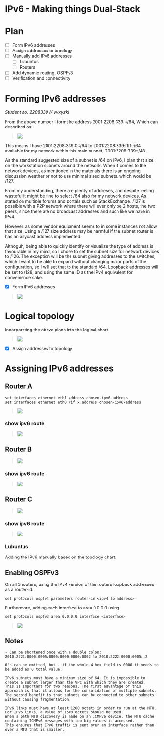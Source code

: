 # IPv6 - Making things Dual-Stack

# Plan

- [ ] Form IPv6 addresses
- [ ] Assign addresses to topology
- [ ] Manually add IPv6 addresses
	- [ ] Lubuntus
	- [ ] Routers

- [ ] Add dynamic routing, OSPFv3
- [ ] Verification and connectivity

# Forming IPv6 addresses

*Student no. 2208339  // vvxyzki*

From the above number I formt he address 2001:2208:339:<subnets>::/64, Which can described as:

>![](/documentation/E16/IPv6address.png)

This means I have 2001:2208:339:0::/64 to 2001:2208:339:ffff::/64 avaliable for my network within this main subnet, 2001:2208:339::/48.

As the standard suggested size of a subnet is /64 on IPv6, I plan that size on the workstation subnets around the network. When it comes 
to the network devices, as mentioned in the materials there is an ongoing discussion weather or not to use minimal sized subnets, which would be /127. 

From my understanding, there are plenty of addreses, and despite feeling wasteful it might be fine to select /64 also for my network devices. As stated on multiple forums
and portals such as StackExchange, /127 is possible with a P2P network where there will ever only be 2 hosts, the two peers, since there are no broadcast addresses and such like
we have in IPv4. 

However, as some vendor equipment seems to in some instances not allow that size. Using a /127 size address may be harmful if the subnet router is has an anycast address implemented.

Althoguh, being able to quickly identify or visualize the type of address is favourable in my mind, so I chose to set the subnet size for network devices to /126. 
The exception will be the subnet giving addresses to the switches, which I want to be able to expand without changing major parts of the configuration, so I will set that to the standard /64.
Loopback addresses will be set to /128, and using the same ID as the IPv4 equivalent for convenience sake.

- [x] Form IPv6 addresses

>![](/documentation/E16/E16IPv6PlanningChartV4.png)

# Logical topology

Incorporating the above plans into the logical chart

>![](/documentation/E16/E16NetworkCharts-LogicalTopologyV4.png)

- [x] Assign addresses to topology

# Assigning IPv6 addresses

## Router A
```	
set interfaces ethernet eth1 address chosen-ipv6-address
set interfaces ethernet eth0 vif x address chosen-ipv6-address
```	

>![](/documentation/E16/RouterAIPv6.png)

### show ipv6 route
>![](/documentation/E16/RouterAShowIpv6Route.png)

## Router B

>![](/documentation/E16/RouterBIPv6.png)

### show ipv6 route

>![](/documentation/E16/RouterBShowIpv6Route.png)

## Router C

>![](/documentation/E16/RouterCIPv6.png)

### show ipv6 route

>![](/documentation/E16/RouterCShowIpv6Route.png)

### Lubuntus

Adding the IPv6 manually based on the topology chart. 

## Enabling OSPFv3

On all 3 routers, using the IPv4 version of the routers loopback addresses as a router-id.

```	
set protocols ospfv4 parameters router-id <ipv4 lo address>
```	

Furthermore, adding each interface to area 0.0.0.0 using

```	
set protocols ospfv3 area 0.0.0.0 interface <interface>
```	

>![](/documentation/E16/RouterAShowIpv6Route.png)



## Notes
```	
- Can be shortened once with a double colon:
2010:2222:0000:0005:0000:0000:0000:0002 to 2010:2222:0000:0005::2

0's can be omitted, but - if the whole 4 hex field is 0000 it needs to be added as 0 total value.

IPv6 subnets must have a minimum size of 64. It is impossible to create a subnet larger than the VPC with which they are created. 
This is important for two reasons. The first advantage of this approach is that it allows for the consolidation of multiple subnets. 
The second benefit is that subnets can be connected to other subnets without causing fragmentation. 

IPv6 links must have at least 1280 octets in order to run at the MTU. For IPv6 links, a value of 1500 octets should be used. 
When a path MTU discovery is made on an ICMPv6 device, the MTU cache containing ICMPv6 messages with too big values is accessed. 
This ensures that IPv6 traffic is sent over an interface rather than over a MTU that is smaller.

```	

